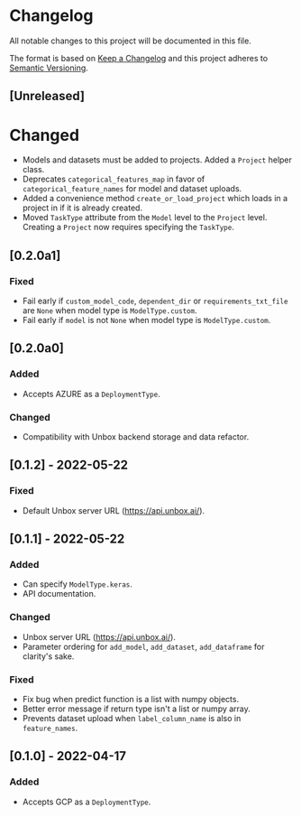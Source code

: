 # Changelog

All notable changes to this project will be documented in this file.

The format is based on [Keep a Changelog](http://keepachangelog.com/en/1.0.0/)
and this project adheres to [Semantic Versioning](http://semver.org/spec/v2.0.0.html).

## [Unreleased]

# Changed

* Models and datasets must be added to projects. Added a `Project` helper class.
* Deprecates `categorical_features_map` in favor of `categorical_feature_names` for model and dataset uploads.
* Added a convenience method `create_or_load_project` which loads in a project in if it is already created.
* Moved `TaskType` attribute from the `Model` level to the `Project` level. Creating a `Project` now requires specifying the `TaskType`.

## [0.2.0a1]

### Fixed

* Fail early if `custom_model_code`, `dependent_dir` or `requirements_txt_file` are `None` when model type is `ModelType.custom`.
* Fail early if `model` is not `None` when model type is `ModelType.custom`.

## [0.2.0a0]

### Added

* Accepts AZURE as a `DeploymentType`.

### Changed

* Compatibility with Unbox backend storage and data refactor.

## [0.1.2] - 2022-05-22

### Fixed

* Default Unbox server URL (<https://api.unbox.ai/>).

## [0.1.1] - 2022-05-22

### Added

* Can specify `ModelType.keras`.
* API documentation.

### Changed

* Unbox server URL (<https://api.unbox.ai/>).
* Parameter ordering for `add_model`, `add_dataset`, `add_dataframe` for clarity's sake.

### Fixed

* Fix bug when predict function is a list with numpy objects.
* Better error message if return type isn't a list or numpy array.
* Prevents dataset upload when `label_column_name` is also in `feature_names`.

## [0.1.0] - 2022-04-17

### Added

* Accepts GCP as a `DeploymentType`.
